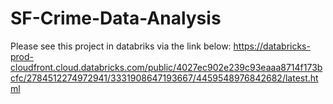 # SF-Crime-Data-Analysis

Please see this project in databriks via the link below:
https://databricks-prod-cloudfront.cloud.databricks.com/public/4027ec902e239c93eaaa8714f173bcfc/2784512274972941/3331908647193667/4459548976842682/latest.html
